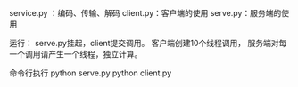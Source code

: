 service.py ：编码、传输、解码
client.py：客户端的使用
serve.py：服务端的使用

运行：
serve.py挂起，client提交调用。
客户端创建10个线程调用，
服务端对每一个调用请产生一个线程，独立计算。

命令行执行
python serve.py
python client.py
